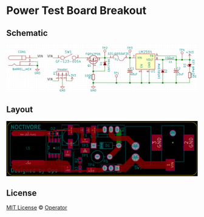 # Power Test Board Breakout

## Schematic

<img src="Power_Breakout_Schematic.png" width="540">

## Layout

<img src="Power_Breakout_Layout.png" width="540">

## License

[MIT License](LICENSE) © [Operator](https://github.com/EmbeddedDesign)